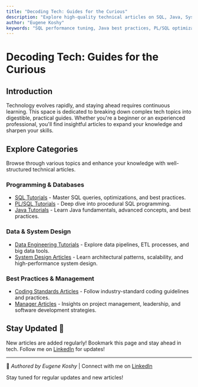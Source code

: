 ```yaml
---
title: "Decoding Tech: Guides for the Curious"
description: "Explore high-quality technical articles on SQL, Java, System Design, and more."
author: "Eugene Koshy"
keywords: "SQL performance tuning, Java best practices, PL/SQL optimization, data engineering pipelines, system design patterns, coding standards, software architecture, backend scalability, ETL workflows"
---
```


# Decoding Tech: Guides for the Curious


## Introduction
Technology evolves rapidly, and staying ahead requires continuous learning. This space is dedicated to breaking down complex tech topics into digestible, practical guides. Whether you're a beginner or an experienced professional, you'll find insightful articles to expand your knowledge and sharpen your skills.

## Explore Categories
Browse through various topics and enhance your knowledge with well-structured technical articles.

### Programming & Databases
- <a href="./articles/SQL/" class="article-link">SQL Tutorials</a> - Master SQL queries, optimizations, and best practices.
- <a href="./articles/PLSQL/" class="article-link">PL/SQL Tutorials</a> - Deep dive into procedural SQL programming.
- <a href="./articles/Java/" class="article-link">Java Tutorials</a> - Learn Java fundamentals, advanced concepts, and best practices.

### Data & System Design
- <a href="./articles/DataEngineering/" class="article-link">Data Engineering Tutorials</a> - Explore data pipelines, ETL processes, and big data tools.
- <a href="./articles/SysDesign/" class="article-link">System Design Articles</a> - Learn architectural patterns, scalability, and high-performance system design.

### Best Practices & Management
- <a href="./articles/Coding_Standards/" class="article-link">Coding Standards Articles</a> - Follow industry-standard coding guidelines and practices.
- <a href="./articles/Manager/" class="article-link">Manager Articles</a> - Insights on project management, leadership, and software development strategies.

## Stay Updated 🚀
New articles are added regularly! Bookmark this page and stay ahead in tech.
Follow me on [LinkedIn](https://www.linkedin.com/in/eugene-koshy/) for updates!

---
📌 *Authored by Eugene Koshy* | Connect with me on [LinkedIn](https://www.linkedin.com/in/eugene-koshy/)

Stay tuned for regular updates and new articles!

